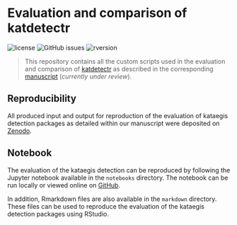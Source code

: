 # Evaluation and comparison of katdetectr

![license](https://img.shields.io/badge/license-GPL--3-blue.svg) ![GitHub issues](https://img.shields.io/github/issues/ErasmusMC-CCBC/katdetectr.svg) ![rversion](https://img.shields.io/badge/R%20version-%3E4.1.0-lightgrey.svg)

> This repository contains all the custom scripts used in the evaluation and comparison of [katdetectr](https://github.com/ErasmusMC-CCBC/katdetectr/) as described in the corresponding [manuscript](https://www.biorxiv.org/content/10.1101/2022.07.11.499364v3) (_currently under review_).

## Reproducibility

All produced input and output for reproduction of the evaluation of kataegis detection packages as detailed within our manuscript were deposited on [Zenodo](https://doi.org/10.5281/zenodo.6810477).

## Notebook

The evaluation of the kataegis detection can be reproduced by following the Jupyter notebook available in the `notebooks` directory. The notebook can be run locally or viewed online on [GitHub](https://github.com/ErasmusMC-CCBC/evaluation_katdetectr/blob/main/notebooks/1.EvaluatePackages.ipynb).

In addition, Rmarkdown files are also available in the `markdown` directory. These files can be used to reproduce the evaluation of the kataegis detection packages using RStudio.
